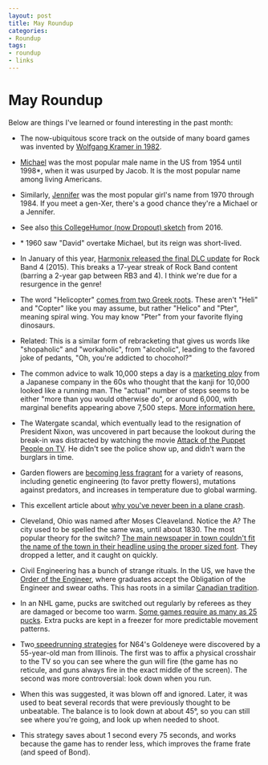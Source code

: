 ```yaml
---
layout: post
title: May Roundup
categories:
- Roundup
tags:
- roundup
- links
---
```


# May Roundup

Below are things I've learned or found interesting in the past month:

- The now-ubiquitous score track on the outside of many board games was invented by [Wolfgang Kramer in 1982](https://en.wikipedia.org/wiki/Wolfgang_Kramer#Full-time_games_designer).

- [Michael](https://en.wikipedia.org/wiki/Michael_(given_name)) was the most popular male name in the US from 1954 until 1998*, when it was usurped by Jacob. It is the most popular name among living Americans.
- Similarly, [Jennifer](https://en.wikipedia.org/wiki/Jennifer_(given_name)) was the most popular girl's name from 1970 through 1984. If you meet a gen-Xer, there's a good chance they're a Michael or a Jennifer.
- See also [this CollegeHumor (now Dropout) sketch](https://www.youtube.com/watch?v=jedA1-bFvC8) from 2016.
- \* 1960 saw "David" overtake Michael, but its reign was short-lived.

- In January of this year, [Harmonix released the final DLC update](https://www.harmonixmusic.com/blog/an-update-on-rock-band-4-dlc) for Rock Band 4 (2015). This breaks a 17-year streak of Rock Band content (barring a 2-year gap between RB3 and 4). I think we're due for a resurgence in the genre!

- The word "Helicopter" [comes from two Greek roots](https://en.wikipedia.org/wiki/Helicopter#Etymology). These aren't "Heli" and "Copter" like you may assume, but rather "Helico" and "Pter", meaning spiral wing. You may know "Pter" from your favorite flying dinosaurs.
- Related: This is a similar form of rebracketing that gives us words like "shopaholic" and "workaholic", from "alcoholic", leading to the favored joke of pedants, "Oh, you're addicted to chocohol?"

- The common advice to walk 10,000 steps a day is a [marketing ploy](https://www.nytimes.com/2021/07/06/well/move/10000-steps-health.html) from a Japanese company in the 60s who thought that the kanji for 10,000 looked like a running man. The "actual" number of steps seems to be either "more than you would otherwise do", or around 6,000, with marginal benefits appearing above 7,500 steps. [More information here.](https://www.news-medical.net/health/Where-did-10000-steps-a-day-come-from.aspx)

- The Watergate scandal, which eventually lead to the resignation of President Nixon, was uncovered in part because the lookout during the break-in was distracted by watching the movie [Attack of the Puppet People on TV](https://en.wikipedia.org/wiki/Attack_of_the_Puppet_People#In_popular_culture). He didn't see the police show up, and didn't warn the burglars in time.

- Garden flowers are [becoming less fragrant](https://www.fragrantica.com/news/Do-Flowers-Smell-Less-Than-They-Used-To-13629.htm) for a variety of reasons, including genetic engineering (to favor pretty flowers), mutations against predators, and increases in temperature due to global warming.

- This excellent article about [why you've never been in a plane crash](https://asteriskmag.com/issues/05/why-you-ve-never-been-in-a-plane-crash).

- Cleveland, Ohio was named after Moses Cleaveland. Notice the A? The city used to be spelled the same was, until about 1830. The most popular theory for the switch? [The main newspaper in town couldn't fit the name of the town in their headline using the proper sized font](https://case.edu/ech/articles/c/cleveland-nicknames-and-slogans). They dropped a letter, and it caught on quickly.

- Civil Engineering has a bunch of strange rituals. In the US, we have the [Order of the Engineer](https://nabie.org/the-honor-of-the-order/), where graduates accept the Obligation of the Engineer and swear oaths. This has roots in a similar [Canadian tradition](https://www.tvo.org/article/the-secrets-of-engineerings-strange-and-mysterious-initiation-ritual).

- In an NHL game, pucks are switched out regularly by referees as they are damaged or become too warm. [Some games require as many as 25 pucks](https://hockeyresponse.com/how-many-pucks-are-used-in-an-nhl-game/). Extra pucks are kept in a freezer for more predictable movement patterns.

- Two[ speedrunning strategies](https://wiki.the-elite.net/wiki/Lookdown) for N64's Goldeneye were discovered by a 55-year-old man from Illinois. The first was to affix a physical crosshair to the TV so you can see where the gun will fire (the game has no reticule, and guns always fire in the exact middle of the screen). The second was more controversial: look down when you run. 
- When this was suggested, it was blown off and ignored. Later, it was used to beat several records that were previously thought to be unbeatable. The balance is to look down at about 45°, so you can still see where you're going, and look up when needed to shoot.
- This strategy saves about 1 second every 75 seconds, and works because the game has to render less, which improves the frame frate (and speed of Bond).
